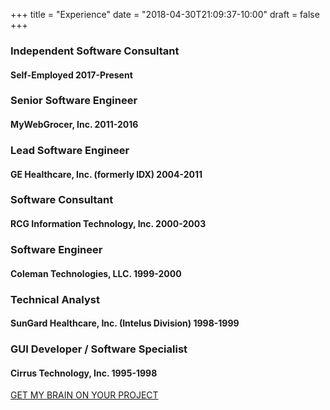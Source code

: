 +++
title = "Experience"
date = "2018-04-30T21:09:37-10:00"
draft = false
+++


### Independent Software Consultant
#### Self-Employed 2017-Present
<p class="mb-5"></p>

### Senior Software Engineer
#### MyWebGrocer, Inc. 2011-2016
<p class="mb-5"></p>

### Lead Software Engineer
#### GE Healthcare, Inc. (formerly IDX) 2004-2011
<p class="mb-5"></p>

### Software Consultant
#### RCG Information Technology, Inc. 2000-2003
<p class="mb-5"></p>

### Software Engineer
#### Coleman Technologies, LLC. 1999-2000
<p class="mb-5"></p>

### Technical Analyst
#### SunGard Healthcare, Inc. (Intelus Division) 1998-1999
<p class="mb-5"></p>

### GUI Developer / Software Specialist
#### Cirrus Technology, Inc. 1995-1998
<p class="mb-5"></p>

<div class="text-center">
  <a href="/contact/" class="btn text-center btn-lg mt-2 mb-5 bg-custom">GET MY BRAIN ON YOUR PROJECT</a>
</div>
